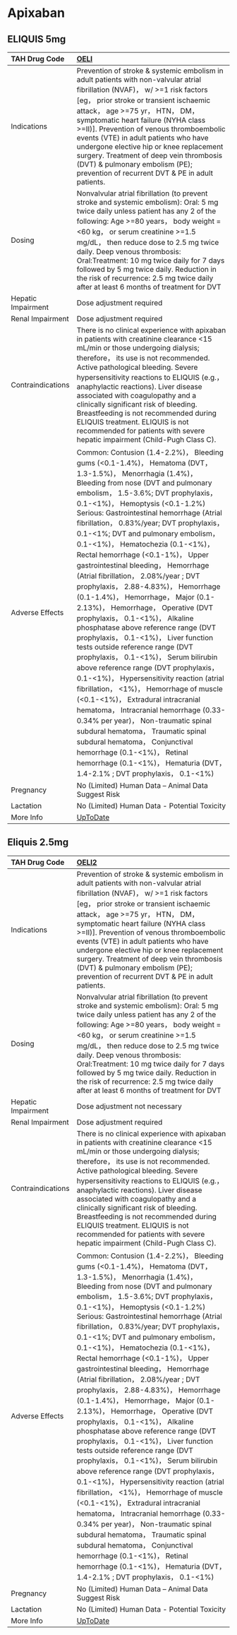 # Apixaban

## ELIQUIS 5mg

| TAH Drug Code      | [OELI](https://www.tahsda.org.tw/drugs/hissearch.php?drug_code=OELI)                                                                                                                                                                                                                                                                                                                                                                                                                                                                                                                                                                                                                                                                                                                                                                                                                                                                                                                                                                                                                                                                                                                                                                                                     |
|:-------------------|:-------------------------------------------------------------------------------------------------------------------------------------------------------------------------------------------------------------------------------------------------------------------------------------------------------------------------------------------------------------------------------------------------------------------------------------------------------------------------------------------------------------------------------------------------------------------------------------------------------------------------------------------------------------------------------------------------------------------------------------------------------------------------------------------------------------------------------------------------------------------------------------------------------------------------------------------------------------------------------------------------------------------------------------------------------------------------------------------------------------------------------------------------------------------------------------------------------------------------------------------------------------------------|
| Indications        | Prevention of stroke & systemic embolism in adult patients with non-valvular atrial fibrillation (NVAF)， w/ >=1 risk factors [eg， prior stroke or transient ischaemic attack， age >=75 yr， HTN， DM， symptomatic heart failure (NYHA class >=II)]. Prevention of venous thromboembolic events (VTE) in adult patients who have undergone elective hip or knee replacement surgery. Treatment of deep vein thrombosis (DVT) & pulmonary embolism (PE); prevention of recurrent DVT & PE in adult patients.                                                                                                                                                                                                                                                                                                                                                                                                                                                                                                                                                                                                                                                                                                                                                           |
| Dosing             | Nonvalvular atrial fibrillation (to prevent stroke and systemic embolism): Oral: 5 mg twice daily unless patient has any 2 of the following: Age >=80 years， body weight =<60 kg， or serum creatinine >=1.5 mg/dL， then reduce dose to 2.5 mg twice daily. Deep venous thrombosis: Oral:Treatment: 10 mg twice daily for 7 days followed by 5 mg twice daily. Reduction in the risk of recurrence: 2.5 mg twice daily after at least 6 months of treatment for DVT                                                                                                                                                                                                                                                                                                                                                                                                                                                                                                                                                                                                                                                                                                                                                                                                    |
| Hepatic Impairment | Dose adjustment required                                                                                                                                                                                                                                                                                                                                                                                                                                                                                                                                                                                                                                                                                                                                                                                                                                                                                                                                                                                                                                                                                                                                                                                                                                                 |
| Renal Impairment   | Dose adjustment required                                                                                                                                                                                                                                                                                                                                                                                                                                                                                                                                                                                                                                                                                                                                                                                                                                                                                                                                                                                                                                                                                                                                                                                                                                                 |
| Contraindications  | There is no clinical experience with apixaban in patients with creatinine clearance <15 mL/min or those undergoing dialysis; therefore， its use is not recommended. Active pathological bleeding. Severe hypersensitivity reactions to ELIQUIS (e.g.， anaphylactic reactions). Liver disease associated with coagulopathy and a clinically significant risk of bleeding. Breastfeeding is not recommended during ELIQUIS treatment. ELIQUIS is not recommended for patients with severe hepatic impairment (Child-Pugh Class C).                                                                                                                                                                                                                                                                                                                                                                                                                                                                                                                                                                                                                                                                                                                                       |
| Adverse Effects    | Common: Contusion (1.4-2.2%)， Bleeding gums (<0.1-1.4%)， Hematoma (DVT， 1.3-1.5%)， Menorrhagia (1.4%)， Bleeding from nose (DVT and pulmonary embolism， 1.5-3.6%; DVT prophylaxis， 0.1-<1%)， Hemoptysis (<0.1-1.2%) Serious: Gastrointestinal hemorrhage (Atrial fibrillation， 0.83%/year; DVT prophylaxis， 0.1-<1%; DVT and pulmonary embolism， 0.1-<1%)， Hematochezia (0.1-<1%)， Rectal hemorrhage (<0.1-1%)， Upper gastrointestinal bleeding， Hemorrhage (Atrial fibrillation， 2.08%/year ; DVT prophylaxis， 2.88-4.83%)， Hemorrhage (0.1-1.4%)， Hemorrhage， Major (0.1-2.13%)， Hemorrhage， Operative (DVT prophylaxis， 0.1-<1%)， Alkaline phosphatase above reference range (DVT prophylaxis， 0.1-<1%)， Liver function tests outside reference range (DVT prophylaxis， 0.1-<1%)， Serum bilirubin above reference range (DVT prophylaxis， 0.1-<1%)， Hypersensitivity reaction (atrial fibrillation， <1%)， Hemorrhage of muscle (<0.1-<1%)， Extradural intracranial hematoma， Intracranial hemorrhage (0.33-0.34% per year)， Non-traumatic spinal subdural hematoma， Traumatic spinal subdural hematoma， Conjunctival hemorrhage (0.1-<1%)， Retinal hemorrhage (0.1-<1%)， Hematuria (DVT， 1.4-2.1% ; DVT prophylaxis， 0.1-<1%) |
| Pregnancy          | No (Limited) Human Data – Animal Data Suggest Risk                                                                                                                                                                                                                                                                                                                                                                                                                                                                                                                                                                                                                                                                                                                                                                                                                                                                                                                                                                                                                                                                                                                                                                                                                       |
| Lactation          | No (Limited) Human Data - Potential Toxicity                                                                                                                                                                                                                                                                                                                                                                                                                                                                                                                                                                                                                                                                                                                                                                                                                                                                                                                                                                                                                                                                                                                                                                                                                             |
| More Info          | [UpToDate](https://www.uptodate.com/contents/apixaban-drug-information)                                                                                                                                                                                                                                                                                                                                                                                                                                                                                                                                                                                                                                                                                                                                                                                                                                                                                                                                                                                                                                                                                                                                                                                                  |

## Eliquis 2.5mg

| TAH Drug Code      | [OELI2](https://www.tahsda.org.tw/drugs/hissearch.php?drug_code=OELI2)                                                                                                                                                                                                                                                                                                                                                                                                                                                                                                                                                                                                                                                                                                                                                                                                                                                                                                                                                                                                                                                                                                                                                                                                   |
|:-------------------|:-------------------------------------------------------------------------------------------------------------------------------------------------------------------------------------------------------------------------------------------------------------------------------------------------------------------------------------------------------------------------------------------------------------------------------------------------------------------------------------------------------------------------------------------------------------------------------------------------------------------------------------------------------------------------------------------------------------------------------------------------------------------------------------------------------------------------------------------------------------------------------------------------------------------------------------------------------------------------------------------------------------------------------------------------------------------------------------------------------------------------------------------------------------------------------------------------------------------------------------------------------------------------|
| Indications        | Prevention of stroke & systemic embolism in adult patients with non-valvular atrial fibrillation (NVAF)， w/ >=1 risk factors [eg， prior stroke or transient ischaemic attack， age >=75 yr， HTN， DM， symptomatic heart failure (NYHA class >=II)]. Prevention of venous thromboembolic events (VTE) in adult patients who have undergone elective hip or knee replacement surgery. Treatment of deep vein thrombosis (DVT) & pulmonary embolism (PE); prevention of recurrent DVT & PE in adult patients.                                                                                                                                                                                                                                                                                                                                                                                                                                                                                                                                                                                                                                                                                                                                                           |
| Dosing             | Nonvalvular atrial fibrillation (to prevent stroke and systemic embolism): Oral: 5 mg twice daily unless patient has any 2 of the following: Age >=80 years， body weight =<60 kg， or serum creatinine >=1.5 mg/dL， then reduce dose to 2.5 mg twice daily. Deep venous thrombosis: Oral:Treatment: 10 mg twice daily for 7 days followed by 5 mg twice daily. Reduction in the risk of recurrence: 2.5 mg twice daily after at least 6 months of treatment for DVT                                                                                                                                                                                                                                                                                                                                                                                                                                                                                                                                                                                                                                                                                                                                                                                                    |
| Hepatic Impairment | Dose adjustment not necessary                                                                                                                                                                                                                                                                                                                                                                                                                                                                                                                                                                                                                                                                                                                                                                                                                                                                                                                                                                                                                                                                                                                                                                                                                                            |
| Renal Impairment   | Dose adjustment required                                                                                                                                                                                                                                                                                                                                                                                                                                                                                                                                                                                                                                                                                                                                                                                                                                                                                                                                                                                                                                                                                                                                                                                                                                                 |
| Contraindications  | There is no clinical experience with apixaban in patients with creatinine clearance <15 mL/min or those undergoing dialysis; therefore， its use is not recommended. Active pathological bleeding. Severe hypersensitivity reactions to ELIQUIS (e.g.， anaphylactic reactions). Liver disease associated with coagulopathy and a clinically significant risk of bleeding. Breastfeeding is not recommended during ELIQUIS treatment. ELIQUIS is not recommended for patients with severe hepatic impairment (Child-Pugh Class C).                                                                                                                                                                                                                                                                                                                                                                                                                                                                                                                                                                                                                                                                                                                                       |
| Adverse Effects    | Common: Contusion (1.4-2.2%)， Bleeding gums (<0.1-1.4%)， Hematoma (DVT， 1.3-1.5%)， Menorrhagia (1.4%)， Bleeding from nose (DVT and pulmonary embolism， 1.5-3.6%; DVT prophylaxis， 0.1-<1%)， Hemoptysis (<0.1-1.2%) Serious: Gastrointestinal hemorrhage (Atrial fibrillation， 0.83%/year; DVT prophylaxis， 0.1-<1%; DVT and pulmonary embolism， 0.1-<1%)， Hematochezia (0.1-<1%)， Rectal hemorrhage (<0.1-1%)， Upper gastrointestinal bleeding， Hemorrhage (Atrial fibrillation， 2.08%/year ; DVT prophylaxis， 2.88-4.83%)， Hemorrhage (0.1-1.4%)， Hemorrhage， Major (0.1-2.13%)， Hemorrhage， Operative (DVT prophylaxis， 0.1-<1%)， Alkaline phosphatase above reference range (DVT prophylaxis， 0.1-<1%)， Liver function tests outside reference range (DVT prophylaxis， 0.1-<1%)， Serum bilirubin above reference range (DVT prophylaxis， 0.1-<1%)， Hypersensitivity reaction (atrial fibrillation， <1%)， Hemorrhage of muscle (<0.1-<1%)， Extradural intracranial hematoma， Intracranial hemorrhage (0.33-0.34% per year)， Non-traumatic spinal subdural hematoma， Traumatic spinal subdural hematoma， Conjunctival hemorrhage (0.1-<1%)， Retinal hemorrhage (0.1-<1%)， Hematuria (DVT， 1.4-2.1% ; DVT prophylaxis， 0.1-<1%) |
| Pregnancy          | No (Limited) Human Data – Animal Data Suggest Risk                                                                                                                                                                                                                                                                                                                                                                                                                                                                                                                                                                                                                                                                                                                                                                                                                                                                                                                                                                                                                                                                                                                                                                                                                       |
| Lactation          | No (Limited) Human Data - Potential Toxicity                                                                                                                                                                                                                                                                                                                                                                                                                                                                                                                                                                                                                                                                                                                                                                                                                                                                                                                                                                                                                                                                                                                                                                                                                             |
| More Info          | [UpToDate](https://www.uptodate.com/contents/apixaban-drug-information)                                                                                                                                                                                                                                                                                                                                                                                                                                                                                                                                                                                                                                                                                                                                                                                                                                                                                                                                                                                                                                                                                                                                                                                                  |

